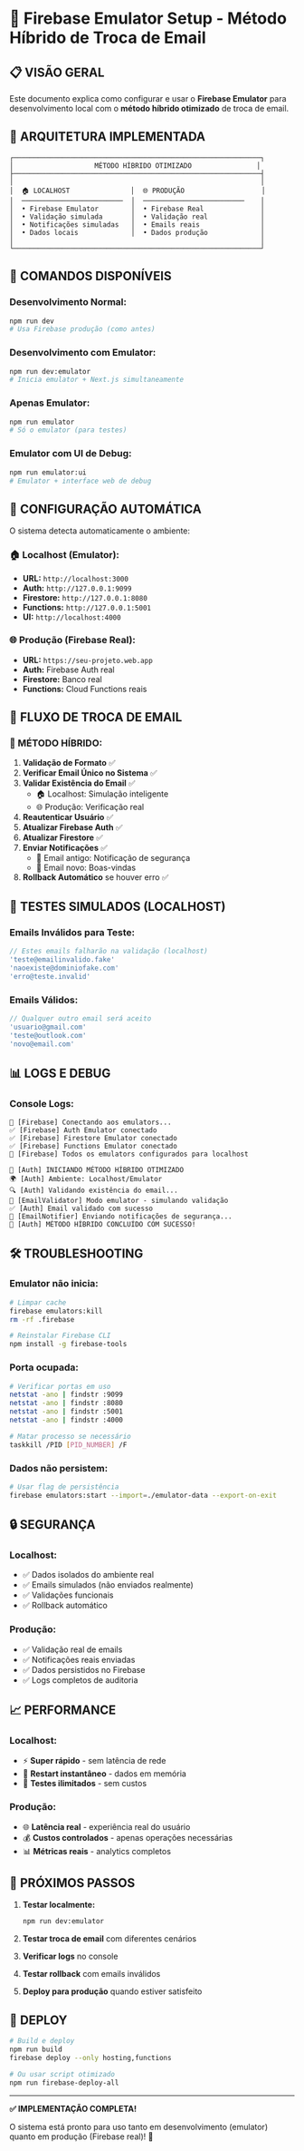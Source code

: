 # 🔧 Firebase Emulator Setup - Método Híbrido de Troca de Email

## 📋 **VISÃO GERAL**

Este documento explica como configurar e usar o **Firebase Emulator** para desenvolvimento local com o **método híbrido otimizado** de troca de email.

## 🎯 **ARQUITETURA IMPLEMENTADA**

```
┌─────────────────────────────────────────────────────────────┐
│                    MÉTODO HÍBRIDO OTIMIZADO                │
├─────────────────────────────────────────────────────────────┤
│                                                             │
│  🏠 LOCALHOST               │  🌐 PRODUÇÃO                   │
│  ─────────────────────────  │  ─────────────────────────    │
│  • Firebase Emulator        │  • Firebase Real              │
│  • Validação simulada       │  • Validação real             │
│  • Notificações simuladas   │  • Emails reais               │
│  • Dados locais             │  • Dados produção             │
│                                                             │
└─────────────────────────────────────────────────────────────┘
```

## 🚀 **COMANDOS DISPONÍVEIS**

### **Desenvolvimento Normal:**
```bash
npm run dev
# Usa Firebase produção (como antes)
```

### **Desenvolvimento com Emulator:**
```bash
npm run dev:emulator
# Inicia emulator + Next.js simultaneamente
```

### **Apenas Emulator:**
```bash
npm run emulator
# Só o emulator (para testes)
```

### **Emulator com UI de Debug:**
```bash
npm run emulator:ui
# Emulator + interface web de debug
```

## 🔧 **CONFIGURAÇÃO AUTOMÁTICA**

O sistema detecta automaticamente o ambiente:

### **🏠 Localhost (Emulator):**
- **URL:** `http://localhost:3000`
- **Auth:** `http://127.0.0.1:9099`
- **Firestore:** `http://127.0.0.1:8080`
- **Functions:** `http://127.0.0.1:5001`
- **UI:** `http://localhost:4000`

### **🌐 Produção (Firebase Real):**
- **URL:** `https://seu-projeto.web.app`
- **Auth:** Firebase Auth real
- **Firestore:** Banco real
- **Functions:** Cloud Functions reais

## 📧 **FLUXO DE TROCA DE EMAIL**

### **🎯 MÉTODO HÍBRIDO:**

1. **Validação de Formato** ✅
2. **Verificar Email Único no Sistema** ✅
3. **Validar Existência do Email** ✅
   - 🏠 Localhost: Simulação inteligente
   - 🌐 Produção: Verificação real
4. **Reautenticar Usuário** ✅
5. **Atualizar Firebase Auth** ✅
6. **Atualizar Firestore** ✅
7. **Enviar Notificações** ✅
   - 📧 Email antigo: Notificação de segurança
   - 🎉 Email novo: Boas-vindas
8. **Rollback Automático** se houver erro ✅

## 🧪 **TESTES SIMULADOS (LOCALHOST)**

### **Emails Inválidos para Teste:**
```javascript
// Estes emails falharão na validação (localhost)
'teste@emailinvalido.fake'
'naoexiste@dominiofake.com'
'erro@teste.invalid'
```

### **Emails Válidos:**
```javascript
// Qualquer outro email será aceito
'usuario@gmail.com'
'teste@outlook.com'
'novo@email.com'
```

## 📊 **LOGS E DEBUG**

### **Console Logs:**
```
🔧 [Firebase] Conectando aos emulators...
✅ [Firebase] Auth Emulator conectado
✅ [Firebase] Firestore Emulator conectado
✅ [Firebase] Functions Emulator conectado
🎯 [Firebase] Todos os emulators configurados para localhost

🎯 [Auth] INICIANDO MÉTODO HÍBRIDO OTIMIZADO
🌍 [Auth] Ambiente: Localhost/Emulator
🔍 [Auth] Validando existência do email...
🧪 [EmailValidator] Modo emulator - simulando validação
✅ [Auth] Email validado com sucesso
📧 [EmailNotifier] Enviando notificações de segurança...
🎉 [Auth] MÉTODO HÍBRIDO CONCLUÍDO COM SUCESSO!
```

## 🛠️ **TROUBLESHOOTING**

### **Emulator não inicia:**
```bash
# Limpar cache
firebase emulators:kill
rm -rf .firebase

# Reinstalar Firebase CLI
npm install -g firebase-tools
```

### **Porta ocupada:**
```bash
# Verificar portas em uso
netstat -ano | findstr :9099
netstat -ano | findstr :8080
netstat -ano | findstr :5001
netstat -ano | findstr :4000

# Matar processo se necessário
taskkill /PID [PID_NUMBER] /F
```

### **Dados não persistem:**
```bash
# Usar flag de persistência
firebase emulators:start --import=./emulator-data --export-on-exit
```

## 🔒 **SEGURANÇA**

### **Localhost:**
- ✅ Dados isolados do ambiente real
- ✅ Emails simulados (não enviados realmente)
- ✅ Validações funcionais
- ✅ Rollback automático

### **Produção:**
- ✅ Validação real de emails
- ✅ Notificações reais enviadas
- ✅ Dados persistidos no Firebase
- ✅ Logs completos de auditoria

## 📈 **PERFORMANCE**

### **Localhost:**
- ⚡ **Super rápido** - sem latência de rede
- 🔄 **Restart instantâneo** - dados em memória
- 🧪 **Testes ilimitados** - sem custos

### **Produção:**
- 🌐 **Latência real** - experiência real do usuário
- 💰 **Custos controlados** - apenas operações necessárias
- 📊 **Métricas reais** - analytics completos

## 🎯 **PRÓXIMOS PASSOS**

1. **Testar localmente:**
   ```bash
   npm run dev:emulator
   ```

2. **Testar troca de email** com diferentes cenários
3. **Verificar logs** no console
4. **Testar rollback** com emails inválidos
5. **Deploy para produção** quando estiver satisfeito

## 🚀 **DEPLOY**

```bash
# Build e deploy
npm run build
firebase deploy --only hosting,functions

# Ou usar script otimizado
npm run firebase-deploy-all
```

---

**✅ IMPLEMENTAÇÃO COMPLETA!** 

O sistema está pronto para uso tanto em desenvolvimento (emulator) quanto em produção (Firebase real)! 🎉
